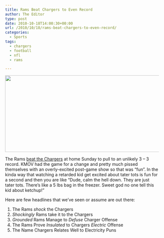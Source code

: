 ```yaml
---
title: Rams Beat Chargers to Even Record
author: The Editor
type: post
date: 2010-10-18T14:00:30+00:00
url: /2010/10/18/rams-beat-chargers-to-even-record/
categories:
  - Sports
tags:
  - chargers
  - football
  - nfl
  - rams

---
```

<p style="text-align: left;">
  <a href="http://media.punchingkitty.com/wordpress/2010/10/alexander_td.jpeg?page=1"><img class="aligncenter size-full wp-image-7399" title="alexander_td" src="http://media.punchingkitty.com/wordpress/2010/10/alexander_td.jpeg" alt="" width="600" height="250" /></a>
</p>

<p style="text-align: left;">
  The Rams <a href="http://sports.espn.go.com/nfl/recap?gameId=301017014" target="_blank">beat the Chargers</a> at home Sunday to pull to an unlikely 3 &#8211; 3 record. KMOV had the game for a change and pretty much pissed themselves with an overly-excited post-game show so that was &#8220;fun&#8221;. In the kinda way that watching a retarded kid get excited about tater tots is fun for a second and then you are like &#8220;Dude, calm the hell down. They are just tater tots. There&#8217;s like a 5 lbs bag in the freezer. Sweet god no one tell this kid about ketchup!&#8221;
</p>

Here are few headlines that we&#8217;ve seen or assume are out there:

  1. The Rams _shock_ the Chargers
  2. _Shockingly_ Rams take it to the Chargers
  3. _Grounded_ Rams Manage to _Defuse_ Charger Offense
  4. The Rams Prove _Insulated_ to Chargers _Electric_ Offense
  5. The Name Chargers Relates Well to Electricity Puns
